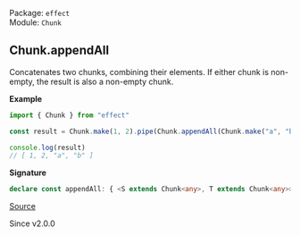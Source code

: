 Package: `effect`<br />
Module: `Chunk`<br />

## Chunk.appendAll

Concatenates two chunks, combining their elements.
If either chunk is non-empty, the result is also a non-empty chunk.

**Example**

```ts
import { Chunk } from "effect"

const result = Chunk.make(1, 2).pipe(Chunk.appendAll(Chunk.make("a", "b")), Chunk.toArray)

console.log(result)
// [ 1, 2, "a", "b" ]
```

**Signature**

```ts
declare const appendAll: { <S extends Chunk<any>, T extends Chunk<any>>(that: T): (self: S) => Chunk.OrNonEmpty<S, T, Chunk.Infer<S> | Chunk.Infer<T>>; <A, B>(self: Chunk<A>, that: NonEmptyChunk<B>): NonEmptyChunk<A | B>; <A, B>(self: NonEmptyChunk<A>, that: Chunk<B>): NonEmptyChunk<A | B>; <A, B>(self: Chunk<A>, that: Chunk<B>): Chunk<A | B>; }
```

[Source](https://github.com/Effect-TS/effect/tree/main/packages/effect/src/Chunk.ts#L624)

Since v2.0.0